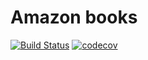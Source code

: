 # Amazon books
 
[![Build Status](https://travis-ci.org/MambusLunde/books.svg?branch=main)](https://travis-ci.org/MambusLunde/books)
[![codecov](https://codecov.io/gh/MambusLunde/books/branch/main/graph/badge.svg)](https://codecov.io/gh/MambusLunde/books)
